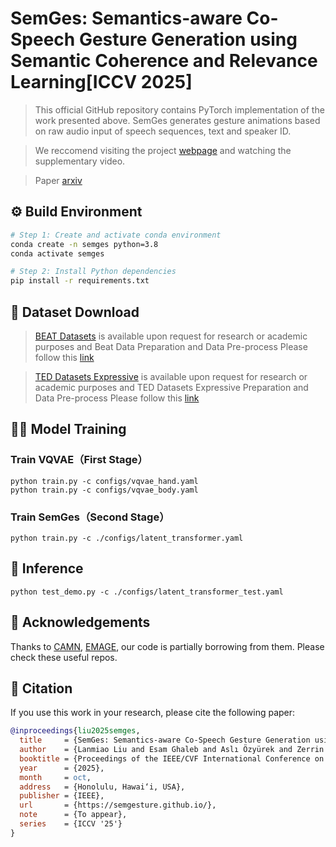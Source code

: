 # SemGes: Semantics-aware Co-Speech Gesture Generation using Semantic Coherence and Relevance Learning[ICCV 2025]
> 
> This official GitHub repository contains PyTorch implementation of the work presented above. 
> SemGes generates gesture animations based on raw audio input of speech sequences, text and speaker ID.

> We reccomend visiting the project [webpage]( https://semgesture.github.io/.) and watching the supplementary video.

> Paper [arxiv](https://www.arxiv.org/abs/2507.19359)

## ⚙️ Build Environment

```bash
# Step 1: Create and activate conda environment
conda create -n semges python=3.8
conda activate semges

# Step 2: Install Python dependencies
pip install -r requirements.txt
```

## 📁 Dataset Download


> [BEAT Datasets](https://pantomatrix.github.io/BEAT-Dataset/) is available upon request for research or academic purposes and Beat Data Preparation and Data Pre-process Please follow this [link](https://github.com/PantoMatrix/PantoMatrix/blob/main/datasets/process_testdata.py)

> [TED Datasets Expressive](https://mycuhk-my.sharepoint.com/personal/1155165198_link_cuhk_edu_hk/_layouts/15/onedrive.aspx?id=%2Fpersonal%2F1155165198%5Flink%5Fcuhk%5Fedu%5Fhk%2FDocuments%2Fted%5Fexpressive%5Fdataset%2Ezip&parent=%2Fpersonal%2F1155165198%5Flink%5Fcuhk%5Fedu%5Fhk%2FDocuments&ga=1) is available upon request for research or academic purposes and TED Datasets Expressive Preparation and Data Pre-process Please follow this [link](https://github.com/alvinliu0/HA2G?tab=readme-ov-file)



## 🏋️‍♂️ Model Training


###  Train VQVAE（First Stage）
```commandline
python train.py -c configs/vqvae_hand.yaml
python train.py -c configs/vqvae_body.yaml
```


### Train SemGes（Second Stage）
```commandline
python train.py -c ./configs/latent_transformer.yaml
```

## 🤖 Inference
```commandline
python test_demo.py -c ./configs/latent_transformer_test.yaml
```


## 🙏 Acknowledgements
Thanks to [CAMN](https://pantomatrix.github.io/BEAT/), [EMAGE](https://pantomatrix.github.io/EMAGE/), our code is partially borrowing from them. Please check these useful repos.


## 📖 Citation

If you use this work in your research, please cite the following paper:

```bibtex
@inproceedings{liu2025semges,
  title     = {SemGes: Semantics-aware Co-Speech Gesture Generation using Semantic Coherence and Relevance Learning},
  author    = {Lanmiao Liu and Esam Ghaleb and Aslı Özyürek and Zerrin Yumak},
  booktitle = {Proceedings of the IEEE/CVF International Conference on Computer Vision (ICCV)},
  year      = {2025},
  month     = oct,
  address   = {Honolulu, Hawai‘i, USA},
  publisher = {IEEE},
  url       = {https://semgesture.github.io/},
  note      = {To appear},
  series    = {ICCV '25'}
}



